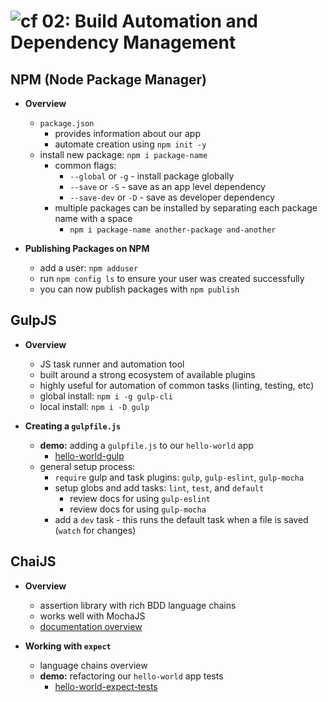 ![cf](http://i.imgur.com/7v5ASc8.png) 02: Build Automation and Dependency Management
=====================================

## NPM (Node Package Manager)
  * **Overview**
    * `package.json`
      * provides information about our app
      * automate creation using `npm init -y`
    * install new package: `npm i package-name`
      * common flags:
        * `--global` or `-g` - install package globally
        * `--save` or `-S` - save as an app level dependency
        * `--save-dev` or `-D` - save as developer dependency
      * multiple packages can be installed by separating each package name with a space
        * `npm i package-name another-package and-another`

  * **Publishing Packages on NPM**
    * add a user: `npm adduser`
    * run `npm config ls` to ensure your user was created successfully
    * you can now publish packages with `npm publish`

## GulpJS
  * **Overview**  
    * JS task runner and automation tool
    * built around a strong ecosystem of available plugins
    * highly useful for automation of common tasks (linting, testing, etc)
    * global install: `npm i -g gulp-cli`
    * local install: `npm i -D gulp`

  * **Creating a `gulpfile.js`**
    * **demo:** adding a `gulpfile.js` to our `hello-world` app
      * [hello-world-gulp](/02-build_automation_and_dependency_management/demo/hello-world-gulp)
    * general setup process:
      * `require` gulp and task plugins: `gulp`, `gulp-eslint`, `gulp-mocha`
      * setup globs and add tasks: `lint`, `test`, and `default`
        * review docs for using `gulp-eslint`
        * review docs for using `gulp-mocha`
      * add a `dev` task - this runs the default task when a file is saved (`watch` for changes)

## ChaiJS
  * **Overview**
    * assertion library with rich BDD language chains
    * works well with MochaJS
    * [documentation overview](http://chaijs.com/api/)

  * **Working with `expect`**
    * language chains overview
    * **demo:** refactoring our `hello-world` app tests
      * [hello-world-expect-tests](/02-build_automation_and_dependency_management/demo/hello-world-expect-tests)
